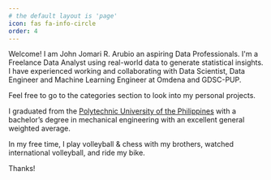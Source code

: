 ```yaml
---
# the default layout is 'page'
icon: fas fa-info-circle
order: 4
---
```


Welcome! I am John Jomari R. Arubio an aspiring Data Professionals. I'm a Freelance Data Analyst using real-world data to generate statistical insights. I have experienced working and collaborating with Data Scientist, Data Engineer and Machine Learning Engineer at Omdena and GDSC-PUP.

Feel free to go to the categories section to look into my personal projects.

I graduated from the [Polytechnic University of the Philippines](https://www.pup.edu.ph/) with a bachelor’s degree in mechanical engineering with an excellent general weighted average.

In my free time, I play volleyball & chess with my brothers, watched international volleyball, and ride my bike. 

Thanks!